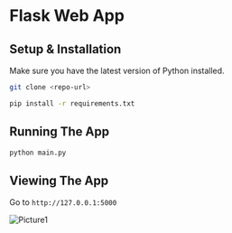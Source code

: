# Flask Web App

## Setup & Installation

Make sure you have the latest version of Python installed.

```bash
git clone <repo-url>
```

```bash
pip install -r requirements.txt
```

## Running The App

```bash
python main.py
```

## Viewing The App

Go to `http://127.0.0.1:5000`

![Picture1](https://github.com/AbaPro/Human-Fall-Detection/assets/102380881/943fe197-6913-4560-abcf-70f0efb925e1)

